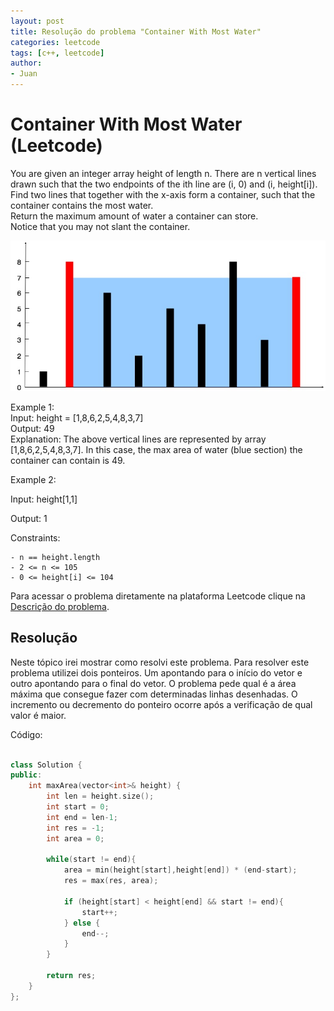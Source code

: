 ```yaml
---
layout: post
title: Resolução do problema "Container With Most Water"
categories: leetcode
tags: [c++, leetcode]
author: 
- Juan
---
```


# Container With Most Water (Leetcode)

<p> You are given an integer array height of length n. There are n vertical lines drawn such that the two endpoints of the ith line are (i, 0) and (i, height[i]). <br>
Find two lines that together with the x-axis form a container, such that the container contains the most water. <br>
Return the maximum amount of water a container can store. <br>
Notice that you may not slant the container. </p>

![Example 1](/assets/images/question_11.jpg)

Example 1: <br>
Input: height = [1,8,6,2,5,4,8,3,7] <br>
Output: 49 <br>
Explanation: The above vertical lines are represented by array [1,8,6,2,5,4,8,3,7]. In this case, the max area of water (blue section) the container can contain is 49.

Example 2:

Input: height[1,1]

Output: 1


Constraints: 

    - n == height.length
    - 2 <= n <= 105
    - 0 <= height[i] <= 104


Para acessar o problema diretamente na plataforma Leetcode clique na [Descrição do problema](https://leetcode.com/problems/container-with-most-water/description/).


## Resolução
Neste tópico irei mostrar como resolvi este problema. 
Para resolver este problema utilizei dois ponteiros. Um apontando para o início do vetor e outro apontando para o final do vetor.
O problema pede qual é a área máxima que consegue fazer com determinadas linhas desenhadas.
O incremento ou decremento do ponteiro ocorre após a verificação de qual valor é maior.



Código:
```cpp

class Solution {
public:
    int maxArea(vector<int>& height) {
        int len = height.size();
        int start = 0;
        int end = len-1;
        int res = -1;
        int area = 0;

        while(start != end){
            area = min(height[start],height[end]) * (end-start);
            res = max(res, area);
    
            if (height[start] < height[end] && start != end){
                start++; 
            } else {
                end--; 
            }
        }

        return res;
    }
};
```

